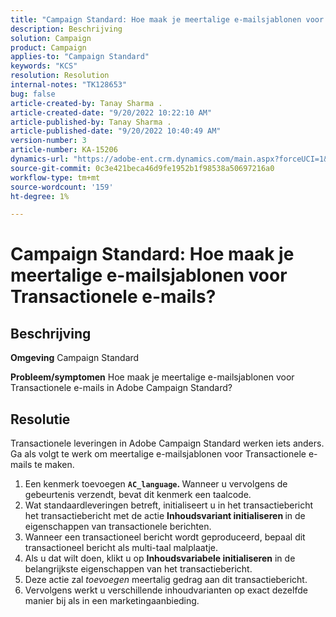 ```yaml
---
title: "Campaign Standard: Hoe maak je meertalige e-mailsjablonen voor Transactionele e-mails?"
description: Beschrijving
solution: Campaign
product: Campaign
applies-to: "Campaign Standard"
keywords: "KCS"
resolution: Resolution
internal-notes: "TK128653"
bug: false
article-created-by: Tanay Sharma .
article-created-date: "9/20/2022 10:22:10 AM"
article-published-by: Tanay Sharma .
article-published-date: "9/20/2022 10:40:49 AM"
version-number: 3
article-number: KA-15206
dynamics-url: "https://adobe-ent.crm.dynamics.com/main.aspx?forceUCI=1&pagetype=entityrecord&etn=knowledgearticle&id=da09ec12-ce38-ed11-9db1-002248086735"
source-git-commit: 0c3e421beca46d9fe1952b1f98538a50697216a0
workflow-type: tm+mt
source-wordcount: '159'
ht-degree: 1%

---
```


# Campaign Standard: Hoe maak je meertalige e-mailsjablonen voor Transactionele e-mails?

## Beschrijving

<b>Omgeving</b>
Campaign Standard


<b>Probleem/symptomen</b>
Hoe maak je meertalige e-mailsjablonen voor Transactionele e-mails in Adobe Campaign Standard?


## Resolutie




Transactionele leveringen in Adobe Campaign Standard werken iets anders. Ga als volgt te werk om meertalige e-mailsjablonen voor Transactionele e-mails te maken.



1. Een kenmerk toevoegen <b>`AC_language`. </b>Wanneer u vervolgens de gebeurtenis verzendt, bevat dit kenmerk een taalcode.
2. Wat standaardleveringen betreft, initialiseert u in het transactiebericht het transactiebericht met de actie <b>Inhoudsvariant initialiseren </b>in de eigenschappen van transactionele berichten.
3. Wanneer een transactioneel bericht wordt geproduceerd, bepaal dit transactioneel bericht als multi-taal malplaatje.
4. Als u dat wilt doen, klikt u op <b>Inhoudsvariabele initialiseren</b> in de belangrijkste eigenschappen van het transactiebericht.
5. Deze actie zal *toevoegen* meertalig gedrag aan dit transactiebericht.
6. Vervolgens werkt u verschillende inhoudvarianten op exact dezelfde manier bij als in een marketingaanbieding.


